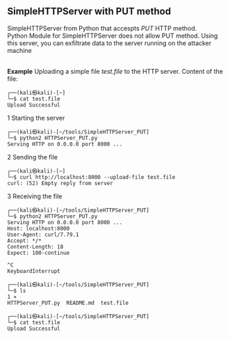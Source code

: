 ## SimpleHTTPServer with PUT method
SimpleHTTPServer from Python that accespts *PUT* HTTP method. 
</br>
Python Module for SimpleHTTPServer does not allow PUT method. Using this server, you can exfiltrate data to the server running on the attacker machine

</br> **Example**
Uploading a simple file *test.file* to the HTTP server. Content of the file:
```
┌──(kali㉿kali)-[~]
└─$ cat test.file
Upload Successful
```
1 Starting the server 
```
┌──(kali㉿kali)-[~/tools/SimpleHTTPServer_PUT]
└─$ python2 HTTPServer_PUT.py
Serving HTTP on 0.0.0.0 port 8000 ...
```
2 Sending the file 
```                                                                                                                    
┌──(kali㉿kali)-[~]
└─$ curl http://localhost:8000 --upload-file test.file
curl: (52) Empty reply from server
```
3 Receiving the file
```
┌──(kali㉿kali)-[~/tools/SimpleHTTPServer_PUT]
└─$ python2 HTTPServer_PUT.py
Serving HTTP on 0.0.0.0 port 8000 ...
Host: localhost:8000
User-Agent: curl/7.79.1
Accept: */*
Content-Length: 18
Expect: 100-continue

^C
KeyboardInterrupt
                                                                                                                    
┌──(kali㉿kali)-[~/tools/SimpleHTTPServer_PUT]
└─$ ls                                                                                                          1 ⨯
HTTPServer_PUT.py  README.md  test.file
                                                                                                                    
┌──(kali㉿kali)-[~/tools/SimpleHTTPServer_PUT]
└─$ cat test.file 
Upload Successful

```
